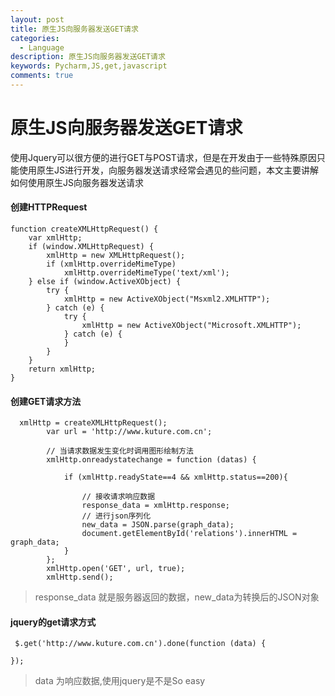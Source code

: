 ```yaml
---
layout: post
title: 原生JS向服务器发送GET请求
categories:
  - Language
description: 原生JS向服务器发送GET请求
keywords: Pycharm,JS,get,javascript
comments: true
---
```



# 原生JS向服务器发送GET请求
使用Jquery可以很方便的进行GET与POST请求，但是在开发由于一些特殊原因只能使用原生JS进行开发，向服务器发送请求经常会遇见的些问题，本文主要讲解如何使用原生JS向服务器发送请求

#### 创建HTTPRequest
```
function createXMLHttpRequest() {
    var xmlHttp;
    if (window.XMLHttpRequest) {
        xmlHttp = new XMLHttpRequest();
        if (xmlHttp.overrideMimeType)
            xmlHttp.overrideMimeType('text/xml');
    } else if (window.ActiveXObject) {
        try {
            xmlHttp = new ActiveXObject("Msxml2.XMLHTTP");
        } catch (e) {
            try {
                xmlHttp = new ActiveXObject("Microsoft.XMLHTTP");
            } catch (e) {
            }
        }
    }
    return xmlHttp;
}
```
#### 创建GET请求方法
```
  xmlHttp = createXMLHttpRequest();
        var url = 'http://www.kuture.com.cn';

        // 当请求数据发生变化时调用图形绘制方法
        xmlHttp.onreadystatechange = function (datas) {

            if (xmlHttp.readyState==4 && xmlHttp.status==200){

                // 接收请求响应数据
                response_data = xmlHttp.response;
                // 进行json序列化
                new_data = JSON.parse(graph_data);
                document.getElementById('relations').innerHTML = graph_data;
            }
        };
        xmlHttp.open('GET', url, true);
        xmlHttp.send();
```
> response_data 就是服务器返回的数据，new_data为转换后的JSON对象

#### jquery的get请求方式
```
 $.get('http://www.kuture.com.cn').done(function (data) {
 
});
```
> data 为响应数据,使用jquery是不是So easy





